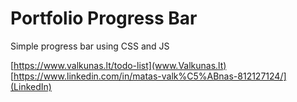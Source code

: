 # Portfolio Progress Bar

Simple progress bar using CSS and JS

[https://www.valkunas.lt/todo-list](www.Valkunas.lt)
[https://www.linkedin.com/in/matas-valk%C5%ABnas-812127124/](LinkedIn)